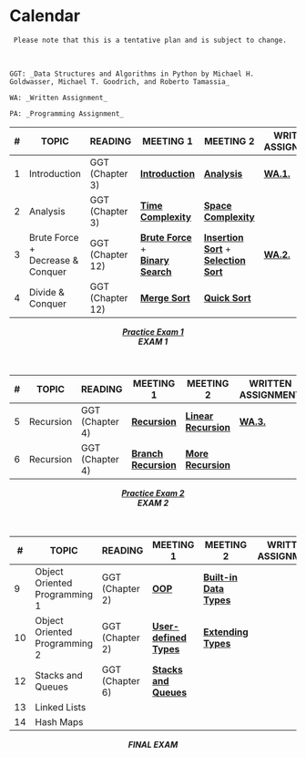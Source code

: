 # Calendar

```{note}
 Please note that this is a tentative plan and is subject to change.
```

<br/>
<!-- <center><i>September: Programming for Data Science</i></center> -->

```{margin} Abbreviations 
GGT: _Data Structures and Algorithms in Python by Michael H. Goldwasser, Michael T. Goodrich, and Roberto Tamassia_

WA: _Written Assignment_

PA: _Programming Assignment_
```

| #       | TOPIC                      | READING | MEETING 1                  | MEETING 2       | WRITTEN  ASSIGNMENT | PROGRAMMING ASSIGNMENT |
|---------|----------------------------|---------|----------------------------|-----------------|-----|-------------------|
| 1       | Introduction      |     GGT (Chapter 3)  |  **[Introduction](intro.md)**  | **[Analysis](algos/analysis.md)** | <b><a href="file:///Users/fsultan/Downloads/csc122/_build/html/algos/written_assignment.html">WA.1.</a></b> |   **[PA.1.](https://colab.research.google.com/drive/10T0eNTfBgqEeTUbqcq-z96Fkh_KMFVuJ?usp=sharing)**  |
| 2       | Analysis      |   GGT (Chapter 3)    | **[Time Complexity](algos/time.md)** |  **[Space Complexity](algos/time.md)**  |     |     **[PA.2.](https://colab.research.google.com/drive/1Sg07q8Hg_BD1imXRNe2X4FYP965paikq?usp=sharing)**        | 
| 3       | Brute Force + <br/>Decrease & Conquer   |      GGT (Chapter 12)     |   **[Brute Force](https://fahadsultan.com/csc122/algos/brute.html)**<br/> + <br/> **[Binary Search](https://fahadsultan.com/csc122/algos/search_binary.html)**  |  **[Insertion Sort](https://fahadsultan.com/csc122/algos/sort_insertion.html)** + <br/> **[Selection Sort](https://fahadsultan.com/csc122/algos/sort_selection.html)**   | **[WA.2.](https://docs.google.com/document/d/1JhJrMueeOICI3rZGRLejm1crr3yn7kr5T6GDxV3cvkk/edit?usp=sharing)**   |  **[PA 3.1.](https://colab.research.google.com/drive/1DD-kS40aeGmQH8lc6Uh7uTRSfAUGAHmU?usp=sharing)** <br>**[PA 3.2](https://colab.research.google.com/drive/1nEKr6x2muSmkGztMc7tD537VL_i41uaW?usp=sharing)** |    
| 4       | Divide & Conquer   |    GGT (Chapter 12)     |  **[Merge Sort](https://fahadsultan.com/csc122/algos/sort_merge_iter.html)**    |  **[Quick Sort](https://fahadsultan.com/csc122/algos/sort_quick_iter.html)**  |    |   |

<center><b><i><a href="https://colab.research.google.com/drive/14dZTAFYvDU6IECAnJI5r4rB8dneKAZs5?usp=sharing">Practice Exam 1</a></i></b><center>
<center><b><i>EXAM 1</i></b><center>
<br><br>
<!-- <center><i>October: Mathematics for Data Science</i></center>         -->

| #     | TOPIC                      | READING | MEETING 1                  | MEETING 2              | WRITTEN  ASSIGNMENT | PROGRAMMING ASSIGNMENT |
|-------|----------------------------|---------|----------------------------|------------------------|-----|-------------------|
| 5 | Recursion  |  GGT (Chapter 4)   | **[Recursion](functions/recursion.ipynb)** | **[Linear Recursion](functions/head_tail.ipynb)**  |   **[WA.3.](https://docs.google.com/document/d/1MZ1U_PbDTV69Ox9M7-6NEj_YKQqwYj7nFSNV2SZTFA4/edit?usp=sharing)**  |  **[PA 4](https://colab.research.google.com/drive/1N-dZVVXzNrQowCWYmHpmTi9GjEQlxc3z?usp=sharing)** |
| 6 | Recursion  |    GGT (Chapter 4)     |     **[Branch Recursion](functions/recursion.ipynb)**            |    **[More Recursion](functions/recursion.ipynb)**      |    | **[PA 5](https://colab.research.google.com/drive/1mPlv1SQ-7P6aHBJybeSPBUrB1qtoUOFL?usp=sharing)** |

<center><b><i><a href="https://colab.research.google.com/drive/1vOphr4otV9PV_-ZWdf2qjgUajaRRBdt9?usp=sharing">Practice Exam 2</a></i></b><center>
<center><b><i>EXAM 2</i></b><center>
<br><br>        
<!-- <center><i>November: Problems, Models and Algorithms of Data Science</i></center>  -->

| #     | TOPIC                      | READING | MEETING 1                  | MEETING 2              | WRITTEN  ASSIGNMENT | PROGRAMMING ASSIGNMENT |
|-------|----------------------------|---------|----------------------------|------------------------|-----|-------------------|
| 9    | Object Oriented Programming 1  |    GGT (Chapter 2)     |    **[OOP](data/oop.ipynb)**    |  **[Built-in Data Types](data/native_structures.ipynb)**  |     | **[PA 6](https://colab.research.google.com/drive/1E6eShaKYR-a5cRevMmwviTHES9uiK5e1?usp=sharing)** | 
| 10   | Object Oriented Programming 2 |   GGT (Chapter 2)   |   **[User-defined Types](data/oop1.ipynb)**   |  **[Extending Types](data/inheritance.ipynb)**         |     | **[PA 7](https://colab.research.google.com/drive/1tsoLLD6nbdmEPBEvjo4kyUjEZdnhvl_D?usp=sharing)** | 
| 12      | Stacks and Queues  |  GGT (Chapter 6)       |     **[Stacks and Queues](data/stacks_queues.md)**                  |                        |
| 13      | Linked Lists  |                            |                        |
| 14      | Hash Maps  |                            |                        |

<center><b><i>FINAL EXAM</i></b></center>

